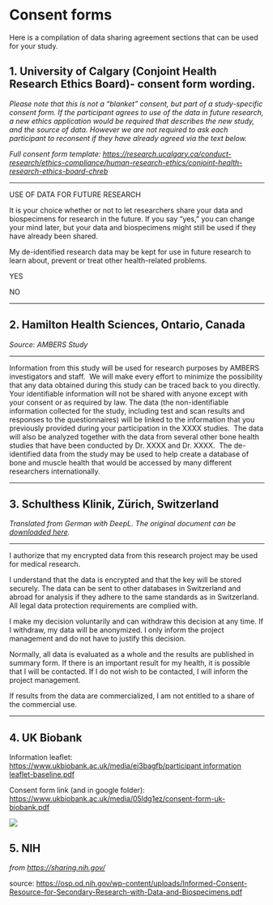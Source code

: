 # Consent forms

Here is a compilation of data sharing agreement sections that can be used for your study.

## **1. University of Calgary (Conjoint Health Research Ethics Board)- consent form wording**.

*Please note that this is not a “blanket” consent, but part of a study-specific consent form. If the participant agrees to use of the data in future research, a new ethics application would be required that describes the new study, and the source of data. However we are not required to ask each participant to reconsent if they have already agreed via the text below.*

*Full consent form template: <https://research.ucalgary.ca/conduct-research/ethics-compliance/human-research-ethics/conjoint-health-research-ethics-board-chreb>*

------------------------------------------------------------------------

USE OF DATA FOR FUTURE RESEARCH

It is your choice whether or not to let researchers share your data and biospecimens for research in the future. If you say “yes,” you can change your mind later, but your data and biospecimens might still be used if they have already been shared.

My de-identified research data may be kept for use in future research to learn about, prevent or treat other health-related problems.

YES

NO

------------------------------------------------------------------------

## 2. Hamilton Health Sciences, Ontario, Canada

*Source: AMBERS Study*

------------------------------------------------------------------------

Information from this study will be used for research purposes by AMBERS investigators and staff.  We will make every effort to minimize the possibility that any data obtained during this study can be traced back to you directly. Your identifiable information will not be shared with anyone except with your consent or as required by law. The data (the non-identifiable information collected for the study, including test and scan results and responses to the questionnaires) will be linked to the information that you previously provided during your participation in the XXXX studies.  The data will also be analyzed together with the data from several other bone health studies that have been conducted by Dr. XXXX and Dr. XXXX.  The de-identified data from the study may be used to help create a database of bone and muscle health that would be accessed by many different researchers internationally.

------------------------------------------------------------------------

## 3. Schulthess Klinik, Zürich, Switzerland

*Translated from German with DeepL. The original document can be [downloaded here](https://drive.google.com/file/d/1pXx9_CDnkHoYHi4C_APd3p85M0EIXTKb/view?usp=sharing "Schulthess Data Sharing Consent Template").*

------------------------------------------------------------------------

I authorize that my encrypted data from this research project may be used for medical research. 

I understand that the data is encrypted and that the key will be stored securely. The data can be sent to other databases in Switzerland and abroad for analysis if they adhere to the same standards as in Switzerland. All legal data protection requirements are complied with.

I make my decision voluntarily and can withdraw this decision at any time. If I withdraw, my data will be anonymized. I only inform the project management and do not have to justify this decision.

Normally, all data is evaluated as a whole and the results are published in summary form. If there is an important result for my health, it is possible that I will be contacted. If I do not wish to be contacted, I will inform the project management.

If results from the data are commercialized, I am not entitled to a share of the commercial use.

------------------------------------------------------------------------

## **4. UK Biobank**

Information leaflet: [https://www.ukbiobank.ac.uk/media/ei3bagfb/participant information leaflet-baseline.pdf](https://www.ukbiobank.ac.uk/media/ei3bagfb/participant_information_leaflet-baseline.pdf)

Consent form link (and in google folder): <https://www.ukbiobank.ac.uk/media/05ldg1ez/consent-form-uk-biobank.pdf>

![](https://lh7-us.googleusercontent.com/vaZQ8w4M7JNouAH8FWiYvJC2WeSx4pgTlj8bjN0rYtfxzQ2Cc_W8UxzWPTprJGBp_s3IgF9Y9oxOPbIlphMaRVYgcQrS2tyVpk8IiuB6DW2L3NCY1ZtR6WtiHKlsc7Nxn4mPl08VpfsdDrKzJfMeyUg)

## 5. NIH

*from <https://sharing.nih.gov/>*

source: <https://osp.od.nih.gov/wp-content/uploads/Informed-Consent-Resource-for-Secondary-Research-with-Data-and-Biospecimens.pdf>
